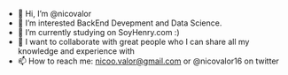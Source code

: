 - 👋 Hi, I’m @nicovalor
- 👀 I’m interested BackEnd Devepment and Data Science.
- 🌱 I’m currently studying on SoyHenry.com :)
- 💞️ I want to collaborate with great people who I can share all my knowledge and experience with
- 📫 How to reach me: nicoo.valor@gmail.com or @nicovalor16 on twitter

<!---
nicovalor/nicovalor is a ✨ special ✨ repository because its `README.md` (this file) appears on your GitHub profile.
You can click the Preview link to take a look at your changes.
--->
